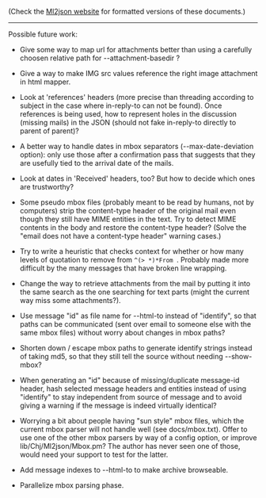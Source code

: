 (Check the [Ml2json website](http://ml2json.christianjaeger.ch/) for
formatted versions of these documents.)

---

Possible future work:

* Give some way to map url for attachments better than using a carefully
choosen relative path for --attachment-basedir ?

* Give a way to make IMG src values reference the right image attachment
in html mapper.

* Look at 'references' headers (more precise than threading according to
subject in the case where in-reply-to can not be found). Once
references is being used, how to represent holes in the discussion
(missing mails) in the JSON (should not fake in-reply-to directly to
parent of parent)?

* A better way to handle dates in mbox separators (--max-date-deviation
option): only use those after a confirmation pass that suggests that
they are usefully tied to the arrival date of the mails.

* Look at dates in 'Received' headers, too? But how to decide which ones
are trustworthy?

* Some pseudo mbox files (probably meant to be read by humans, not by
computers) strip the content-type header of the original mail even
though they still have MIME entities in the text. Try to detect MIME
contents in the body and restore the content-type header? (Solve the
"email does not have a content-type header" warning cases.)

* Try to write a heuristic that checks context for whether or how many
levels of quotation to remove from `^(> *)*From `. Probably made more
difficult by the many messages that have broken line wrapping.

* Change the way to retrieve attachments from the mail by putting it
into the same search as the one searching for text parts (might the
current way miss some attachments?).

* Use message "id" as file name for --html-to instead of "identify", so
that paths can be communicated (sent over email to someone else with
the same mbox files) without worry about changes in mbox paths?

* Shorten down / escape mbox paths to generate identify strings instead
of taking md5, so that they still tell the source without needing
--show-mbox?

* When generating an "id" because of missing/duplicate message-id
header, hash selected message headers and entities instead of using
"identify" to stay independent from source of message and to avoid
giving a warning if the message is indeed virtually identical?

* Worrying a bit about people having "sun style" mbox files, which the
current mbox parser will not handle well (see docs/mbox.txt). Offer to
use one of the other mbox parsers by way of a config option, or
improve lib/Chj/Ml2json/Mbox.pm? The author has never seen one of
those, would need your support to test for the latter.

* Add message indexes to --html-to to make archive browseable.

* Parallelize mbox parsing phase.
